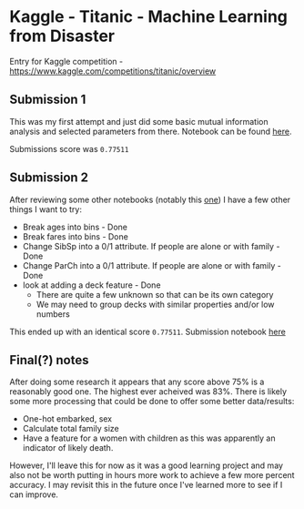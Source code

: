 # Kaggle - Titanic - Machine Learning from Disaster

Entry for Kaggle competition - https://www.kaggle.com/competitions/titanic/overview


## Submission 1

This was my first attempt and just did some basic mutual information analysis and selected parameters from there.
Notebook can be found [here](src/submission-01.ipynb).

Submissions score was `0.77511`

## Submission 2

After reviewing some other notebooks (notably this [one](https://www.kaggle.com/code/dhruvinkakadia/titanic-survival-classifier-top-2/notebook?scriptVersionId=87264651)) I have a few other things I want to try:

- Break ages into bins - Done
- Break fares into bins - Done
- Change SibSp into a 0/1 attribute. If people are alone or with family - Done
- Change ParCh into a 0/1 attribute. If people are alone or with family - Done
- look at adding a deck feature - Done
  - There are quite a few unknown so that can be its own category
  - We may need to group decks with similar properties and/or low numbers

This ended up with an identical score `0.77511`. Submission notebook [here](src/submission-02.ipynb)

## Final(?) notes

After doing some research it appears that any score above 75% is a reasonably good one. The highest ever acheived was 83%. There is likely some more processing that could be done to offer some better data/results:

- One-hot embarked, sex
- Calculate total family size
- Have a feature for a women with children as this was apparently an indicator of likely death.

However, I'll leave this for now as it was a good learning project and may also not be worth putting in hours more work to achieve a few more percent accuracy. I may revisit this in the future once I've learned more to see if I can improve.